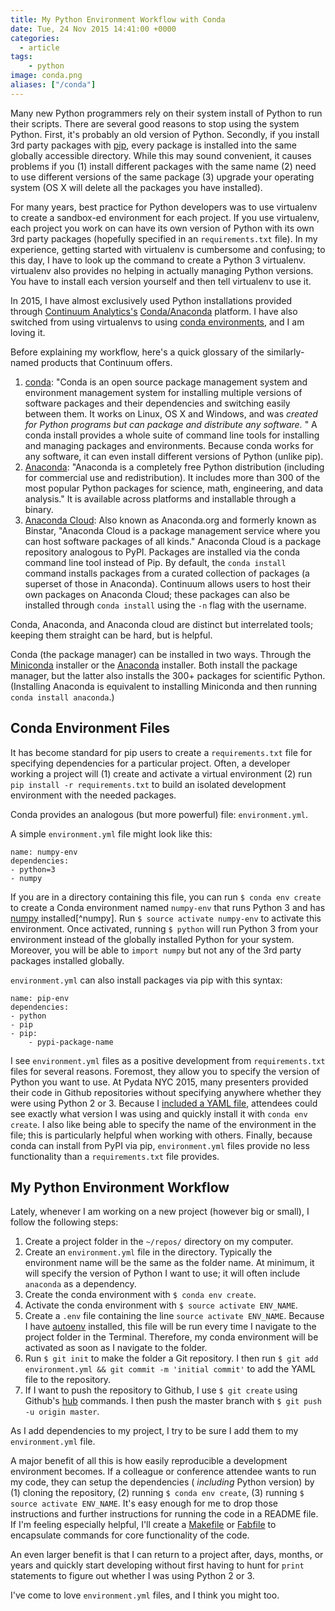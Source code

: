 ```yaml
---
title: My Python Environment Workflow with Conda
date: Tue, 24 Nov 2015 14:41:00 +0000
categories:
  - article
tags:
    - python
image: conda.png
aliases: ["/conda"]
---
```

Many new Python programmers rely on their system install of Python to run
their scripts. There are several good reasons to stop using the system Python.
First, it's probably an old version of Python. Secondly, if you install 3rd
party packages with [pip](https://pypi.python.org/pypi/pip), every package is
installed into the same globally accessible directory. While this may sound
convenient, it causes problems if you (1) install different packages with the
same name (2) need to use different versions of the same package (3) upgrade
your operating system (OS X will delete all the packages you have installed).

For many years, best practice for Python developers was to use virtualenv to
create a sandbox-ed environment for each project. If you use virtualenv, each
project you work on can have its own version of Python with its own 3rd party
packages (hopefully specified in an `requirements.txt` file). In my
experience, getting started with virtualenv is cumbersome and confusing; to
this day, I have to look up the command to create a Python 3 virtualenv.
virtualenv also provides no helping in actually managing Python versions. You
have to install each version yourself and then tell virtualenv to use it.

In 2015, I have almost exclusively used Python installations provided through
[Continuum Analytics's](https://www.continuum.io/ "Continuum")
[Conda/Anaconda](http://conda.pydata.org/docs/intro.html "Intro to conda —
Conda   documentation") platform. I have also switched from using virtualenvs
to using [conda environments](http://conda.pydata.org/docs/using/envs.html
"Managing environments — Conda documentation"), and I am loving it.

Before explaining my workflow, here's a quick glossary of the similarly-named
products that Continuum offers.

  1. [conda](http://conda.pydata.org/docs/intro.html): "Conda is an open source package management system and environment management system for installing multiple versions of software packages and their dependencies and switching easily between them. It works on Linux, OS X and Windows, and was _created for Python programs but can package and distribute any software._ " A conda install provides a whole suite of command line tools for installing and managing packages and environments. Because conda works for any software, it can even install different versions of Python (unlike pip).
  2. [Anaconda](https://www.continuum.io/downloads): "Anaconda is a completely free Python distribution (including for commercial use and redistribution). It includes more than 300 of the most popular Python packages for science, math, engineering, and data analysis." It is available across platforms and installable through a binary.
  3. [Anaconda Cloud](https://anaconda.org): Also known as Anaconda.org and formerly known as Binstar, "Anaconda Cloud is a package management service where you can host software packages of all kinds." Anaconda Cloud is a package repository analogous to PyPI. Packages are installed via the conda command line tool instead of Pip. By default, the `conda install` command installs packages from a curated collection of packages (a superset of those in Anaconda). Continuum allows users to host their own packages on Anaconda Cloud; these packages can also be installed through `conda install` using the `-n` flag with the username.

Conda, Anaconda, and Anaconda cloud are distinct but interrelated tools;
keeping them straight can be hard, but is helpful.

Conda (the package manager) can be installed in two ways. Through the
[Miniconda](http://conda.pydata.org/miniconda.html) installer or the
[Anaconda](https://www.continuum.io/downloads) installer. Both install the
package manager, but the latter also installs the 300+ packages for scientific
Python. (Installing Anaconda is equivalent to installing Miniconda and then
running `conda install anaconda`.)

## Conda Environment Files

It has become standard for pip users to create a `requirements.txt` file for
specifying dependencies for a particular project. Often, a developer working a
project will (1) create and activate a virtual environment (2) run `pip
install -r requirements.txt` to build an isolated development environment with
the needed packages.

Conda provides an analogous (but more powerful) file: `environment.yml`.

A simple `environment.yml` file might look like this:

    
    
    name: numpy-env
    dependencies:
    - python=3
    - numpy

If you are in a directory containing this file, you can run `$ conda env
create` to create a Conda environment named `numpy-env` that runs Python 3 and
has [numpy](http://www.numpy.org/ "NumPy — Numpy") installed[^numpy]. Run `$
source activate numpy-env` to activate this environment. Once activated,
running `$ python` will run Python 3 from your environment instead of the
globally installed Python for your system. Moreover, you will be able to
`import numpy` but not any of the 3rd party packages installed globally.

`environment.yml` can also install packages via pip with this syntax:

    
    
    name: pip-env
    dependencies:
    - python
    - pip
    - pip:
        - pypi-package-name

I see `environment.yml` files as a positive development from
`requirements.txt` files for several reasons. Foremost, they allow you to
specify the version of Python you want to use. At Pydata NYC 2015, many
presenters provided their code in Github repositories without specifying
anywhere whether they were using Python 2 or 3. Because I [included a YAML file](https://github.com/tdhopper/pydata-nyc-2015/blob/55b9d2892b18e1d191325fc1890740901723dcfd/environment.yml),
attendees could see exactly what version I was using and quickly install it
with `conda env create`. I also like being able to specify the name of the
environment in the file; this is particularly helpful when working with
others. Finally, because conda can install from PyPI via pip,
`environment.yml` files provide no less functionality than a
`requirements.txt` file provides.

## My Python Environment Workflow

Lately, whenever I am working on a new project (however big or small), I
follow the following steps:

  1. Create a project folder in the `~/repos/` directory on my computer.
  2. Create an `environment.yml` file in the directory. Typically the environment name will be the same as the folder name. At minimum, it will specify the version of Python I want to use; it will often include `anaconda` as a dependency.
  3. Create the conda environment with `$ conda env create`.
  4. Activate the conda environment with `$ source activate ENV_NAME`.
  5. Create a `.env` file containing the line `source activate ENV_NAME`. Because I have [autoenv](https://github.com/kennethreitz/autoenv) installed, this file will be run every time I navigate to the project folder in the Terminal. Therefore, my conda environment will be activated as soon as I navigate to the folder.
  6. Run `$ git init` to make the folder a Git repository. I then run `$ git add environment.yml && git commit -m 'initial commit'` to add the YAML file to the repository.
  7. If I want to push the repository to Github, I use `$ git create` using Github's [hub](https://github.com/github/hub) commands. I then push the master branch with `$ git push -u origin master`.

As I add dependencies to my project, I try to be sure I add them to my
`environment.yml` file.

A major benefit of all this is how easily reproducible a development
environment becomes. If a colleague or conference attendee wants to run my
code, they can setup the dependencies ( _including_ Python version) by (1)
cloning the repository, (2) running `$ conda env create`, (3) running `$
source activate ENV_NAME`. It's easy enough for me to drop those instructions
and further instructions for running the code in a README file. If I'm feeling
especially helpful, I'll create a
[Makefile](http://mrbook.org/blog/tutorials/make/ "Makefiles – Mrbook's
Stuff") or [Fabfile](http://www.fabfile.org/ "Welcome to Fabric! — Fabric
documentation") to encapsulate commands for core functionality of the code.

An even larger benefit is that I can return to a project after, days, months,
or years and quickly start developing without first having to hunt for `print`
statements to figure out whether I was using Python 2 or 3.

I've come to love `environment.yml` files, and I think you might too.
